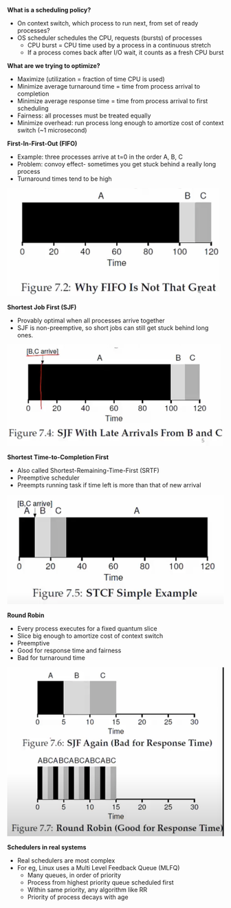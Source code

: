 **What is a scheduling policy?**
- On context switch, which process to run next, from set of ready processes?
- OS scheduler schedules the CPU, requests (bursts) of processes
    * CPU burst = CPU time used by a process in a continuous stretch
    * If a process comes back after I/O wait, it counts as a fresh CPU burst
  
**What are we trying to optimize?**
- Maximize (utilization = fraction of time CPU is used)
- Minimize average turnaround time = time from process arrival to completion
- Minimize average response time = time from process arrival to first scheduling
- Fairness: all processes must be treated equally
- Minimize overhead: run process long enough to amortize cost of context switch (~1 microsecond)
  
**First-In-First-Out (FIFO)**
- Example: three processes arrive at t=0 in the order A, B, C
- Problem: convoy effect- sometimes you get stuck behind a really long process
- Turnaround times tend to be high

![](assets/fifo.png)

**Shortest Job First (SJF)**

- Provably optimal when all processes arrive together
- SJF is non-preemptive, so short jobs can still get stuck behind long ones. 

![](assets/sjf.png)

**Shortest Time-to-Completion First**

- Also called Shortest-Remaining-Time-First (SRTF)
- Preemptive scheduler
- Preempts running task if time left is more than that of new arrival 

![](assets/stcf.png)

**Round Robin** 

- Every process executes for a fixed quantum slice
- Slice big enough to amortize cost of context switch
- Preemptive
- Good for response time and fairness
- Bad for turnaround time

![](assets/round-robin.png)

**Schedulers in real systems**

- Real schedulers are most complex
- For eg, Linux uses a Multi Level Feedback Queue (MLFQ)
    * Many queues, in order of priority
    * Process from highest priority queue scheduled first
    * Within same priority, any algorithm like RR
    * Priority of process decays with age